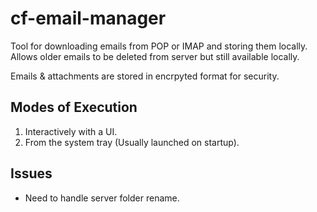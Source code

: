 # cf-email-manager

Tool for downloading emails from POP or IMAP and storing them locally. Allows older emails to be deleted
from server but still available locally.

Emails & attachments are stored in encrpyted format for security.

Modes of Execution
------------------
1) Interactively with a UI.
2) From the system tray (Usually launched on startup).

Issues
------
- Need to handle server folder rename.